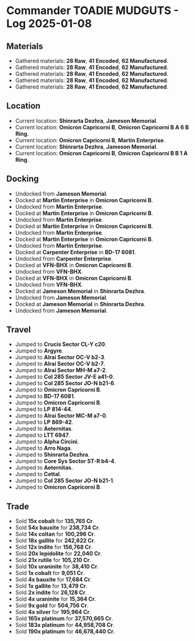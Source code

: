 # Commander TOADIE MUDGUTS - Log 2025-01-08

## Materials
- Gathered materials: **28 Raw**, **41 Encoded**, **62 Manufactured**.
- Gathered materials: **28 Raw**, **41 Encoded**, **62 Manufactured**.
- Gathered materials: **28 Raw**, **41 Encoded**, **62 Manufactured**.
- Gathered materials: **28 Raw**, **41 Encoded**, **62 Manufactured**.
- Gathered materials: **28 Raw**, **41 Encoded**, **62 Manufactured**.

## Location
- Current location: **Shinrarta Dezhra**, **Jameson Memorial**.
- Current location: **Omicron Capricorni B**, **Omicron Capricorni B A 6 B Ring**.
- Current location: **Omicron Capricorni B**, **Martin Enterprise**.
- Current location: **Shinrarta Dezhra**, **Jameson Memorial**.
- Current location: **Omicron Capricorni B**, **Omicron Capricorni B B 1 A Ring**.

## Docking
- Undocked from **Jameson Memorial**.
- Docked at **Martin Enterprise** in **Omicron Capricorni B**.
- Undocked from **Martin Enterprise**.
- Docked at **Martin Enterprise** in **Omicron Capricorni B**.
- Undocked from **Martin Enterprise**.
- Docked at **Martin Enterprise** in **Omicron Capricorni B**.
- Undocked from **Martin Enterprise**.
- Docked at **Martin Enterprise** in **Omicron Capricorni B**.
- Undocked from **Martin Enterprise**.
- Docked at **Carpenter Enterprise** in **BD-17 6081**.
- Undocked from **Carpenter Enterprise**.
- Docked at **VFN-BHX** in **Omicron Capricorni B**.
- Undocked from **VFN-BHX**.
- Docked at **VFN-BHX** in **Omicron Capricorni B**.
- Undocked from **VFN-BHX**.
- Docked at **Jameson Memorial** in **Shinrarta Dezhra**.
- Undocked from **Jameson Memorial**.
- Docked at **Jameson Memorial** in **Shinrarta Dezhra**.
- Undocked from **Jameson Memorial**.

## Travel
- Jumped to **Crucis Sector CL-Y c20**.
- Jumped to **Argyre**.
- Jumped to **Alrai Sector OC-V b2-3**.
- Jumped to **Alrai Sector OC-V b2-7**.
- Jumped to **Alrai Sector MH-M a7-2**.
- Jumped to **Col 285 Sector JV-E a41-0**.
- Jumped to **Col 285 Sector JO-N b21-6**.
- Jumped to **Omicron Capricorni B**.
- Jumped to **BD-17 6081**.
- Jumped to **Omicron Capricorni B**.
- Jumped to **LP 814-44**.
- Jumped to **Alrai Sector MC-M a7-0**.
- Jumped to **LP 869-42**.
- Jumped to **Aeternitas**.
- Jumped to **LTT 6947**.
- Jumped to **Alpha Circini**.
- Jumped to **Arro Naga**.
- Jumped to **Shinrarta Dezhra**.
- Jumped to **Core Sys Sector ST-R b4-4**.
- Jumped to **Aeternitas**.
- Jumped to **Cettal**.
- Jumped to **Col 285 Sector JO-N b21-1**.
- Jumped to **Omicron Capricorni B**.

## Trade
- Sold **15x cobalt** for **135,765 Cr**.
- Sold **54x bauxite** for **238,734 Cr**.
- Sold **14x coltan** for **100,296 Cr**.
- Sold **18x gallite** for **242,622 Cr**.
- Sold **12x indite** for **156,768 Cr**.
- Sold **20x lepidolite** for **22,040 Cr**.
- Sold **21x rutile** for **105,210 Cr**.
- Sold **10x uraninite** for **38,410 Cr**.
- Sold **1x cobalt** for **9,051 Cr**.
- Sold **4x bauxite** for **17,684 Cr**.
- Sold **1x gallite** for **13,479 Cr**.
- Sold **2x indite** for **26,128 Cr**.
- Sold **4x uraninite** for **15,364 Cr**.
- Sold **9x gold** for **504,756 Cr**.
- Sold **4x silver** for **195,964 Cr**.
- Sold **165x platinum** for **37,570,665 Cr**.
- Sold **183x platinum** for **44,958,708 Cr**.
- Sold **190x platinum** for **46,678,440 Cr**.

